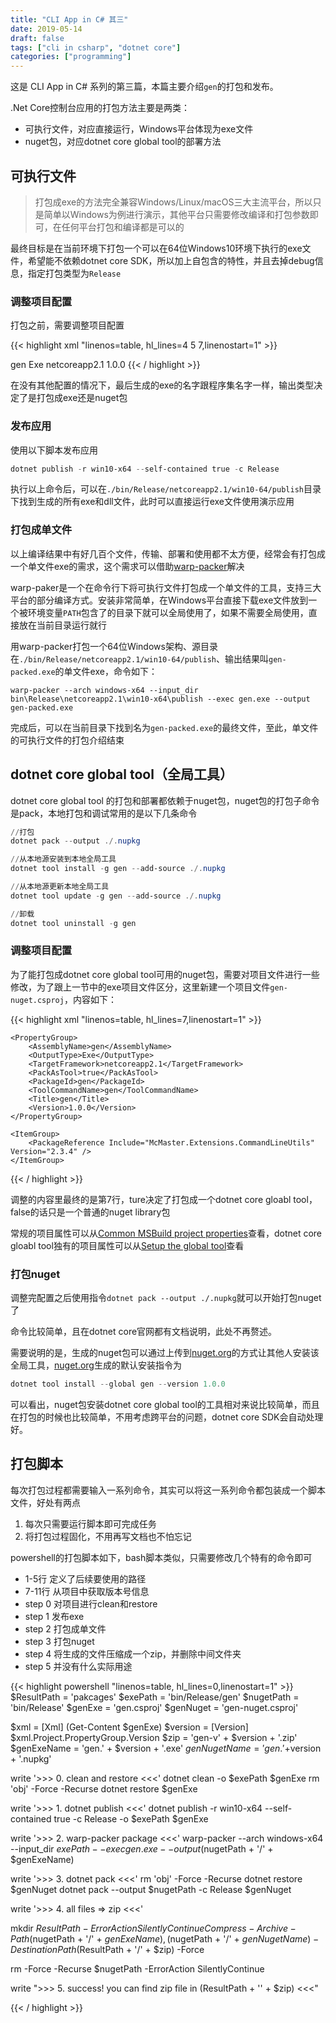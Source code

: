 ```yaml
---
title: "CLI App in C# 其三"
date: 2019-05-14
draft: false
tags: ["cli in csharp", "dotnet core"]
categories: ["programming"]
---
```


这是 CLI App in C# 系列的第三篇，本篇主要介绍`gen`的打包和发布。

.Net Core控制台应用的打包方法主要是两类：

+ 可执行文件，对应直接运行，Windows平台体现为exe文件
+ nuget包，对应dotnet core global tool的部署方法

## 可执行文件

> 打包成exe的方法完全兼容Windows/Linux/macOS三大主流平台，所以只是简单以Windows为例进行演示，其他平台只需要修改编译和打包参数即可，在任何平台打包和编译都是可以的

最终目标是在当前环境下打包一个可以在64位Windows10环境下执行的exe文件，希望能不依赖dotnet core SDK，所以加上自包含的特性，并且去掉debug信息，指定打包类型为`Release`

### 调整项目配置

打包之前，需要调整项目配置

{{< highlight xml "linenos=table, hl_lines=4 5 7,linenostart=1" >}}
<Project Sdk="Microsoft.NET.Sdk">

  <PropertyGroup>
        <AssemblyName>gen</AssemblyName>
        <OutputType>Exe</OutputType>
        <TargetFramework>netcoreapp2.1</TargetFramework>
	<Version>1.0.0</Version>
  </PropertyGroup>

  <ItemGroup>
    <PackageReference Include="McMaster.Extensions.CommandLineUtils" Version="2.3.4" />
  </ItemGroup>

</Project>
{{< / highlight >}}

在没有其他配置的情况下，最后生成的exe的名字跟程序集名字一样，输出类型决定了是打包成exe还是nuget包

### 发布应用

使用以下脚本发布应用

```powershell
dotnet publish -r win10-x64 --self-contained true -c Release
```

执行以上命令后，可以在`./bin/Release/netcoreapp2.1/win10-64/publish`目录下找到生成的所有exe和dll文件，此时可以直接运行exe文件使用演示应用

### 打包成单文件

以上编译结果中有好几百个文件，传输、部署和使用都不太方便，经常会有打包成一个单文件exe的需求，这个需求可以借助[warp-packer](https://github.com/dgiagio/warp)解决

warp-paker是一个在命令行下将可执行文件打包成一个单文件的工具，支持三大平台的部分编译方式。安装非常简单，在Windows平台直接下载exe文件放到一个被环境变量`PATH`包含了的目录下就可以全局使用了，如果不需要全局使用，直接放在当前目录运行就行

用warp-packer打包一个64位Windows架构、源目录在`./bin/Release/netcoreapp2.1/win10-64/publish`、输出结果叫`gen-packed.exe`的单文件exe，命令如下：

```pwsh
warp-packer --arch windows-x64 --input_dir bin\Release\netcoreapp2.1\win10-x64\publish --exec gen.exe --output gen-packed.exe
```

完成后，可以在当前目录下找到名为`gen-packed.exe`的最终文件，至此，单文件的可执行文件的打包介绍结束

## dotnet core global tool（全局工具）

dotnet core global tool 的打包和部署都依赖于nuget包，nuget包的打包子命令是pack，本地打包和调试常用的是以下几条命令

```powershell
//打包
dotnet pack --output ./.nupkg

//从本地源安装到本地全局工具
dotnet tool install -g gen --add-source ./.nupkg

//从本地源更新本地全局工具
dotnet tool update -g gen --add-source ./.nupkg

//卸载
dotnet tool uninstall -g gen 
```

### 调整项目配置

为了能打包成dotnet core global tool可用的nuget包，需要对项目文件进行一些修改，为了跟上一节中的exe项目文件区分，这里新建一个项目文件`gen-nuget.csproj`，内容如下：

{{< highlight xml "linenos=table, hl_lines=7,linenostart=1" >}}
<Project Sdk="Microsoft.NET.Sdk">

	<PropertyGroup>
		<AssemblyName>gen</AssemblyName>
		<OutputType>Exe</OutputType>
		<TargetFramework>netcoreapp2.1</TargetFramework>
		<PackAsTool>true</PackAsTool>
		<PackageId>gen</PackageId>
		<ToolCommandName>gen</ToolCommandName>
		<Title>gen</Title>
		<Version>1.0.0</Version>
	</PropertyGroup>

	<ItemGroup>
		<PackageReference Include="McMaster.Extensions.CommandLineUtils" Version="2.3.4" />
	</ItemGroup>

</Project>
{{< / highlight >}}

调整的内容里最终的是第7行，ture决定了打包成一个dotnet core gloabl tool，false的话只是一个普通的nuget library包

常规的项目属性可以从[Common MSBuild project properties](https://docs.microsoft.com/en-us/visualstudio/msbuild/common-msbuild-project-properties?view=vs-2019)查看，dotnet core gloabl tool独有的项目属性可以从[Setup the global tool](https://docs.microsoft.com/en-us/dotnet/core/tools/global-tools-how-to-create#setup-the-global-tool)查看

### 打包nuget

调整完配置之后使用指令`dotnet pack --output ./.nupkg`就可以开始打包nuget了

命令比较简单，且在dotnet core官网都有文档说明，此处不再赘述。

需要说明的是，生成的nuget包可以通过上传到[nuget.org](https://www.nuget.org/)的方式让其他人安装该全局工具，[nuget.org](https://www.nuget.org/)生成的默认安装指令为

```powershell
dotnet tool install --global gen --version 1.0.0
```

可以看出，nuget包安装dotnet core global tool的工具相对来说比较简单，而且在打包的时候也比较简单，不用考虑跨平台的问题，dotnet core SDK会自动处理好。


## 打包脚本

每次打包过程都需要输入一系列命令，其实可以将这一系列命令都包装成一个脚本文件，好处有两点

1. 每次只需要运行脚本即可完成任务
2. 将打包过程固化，不用再写文档也不怕忘记

powershell的打包脚本如下，bash脚本类似，只需要修改几个特有的命令即可

+ 1-5行 定义了后续要使用的路径
+ 7-11行 从项目中获取版本号信息
+ step 0 对项目进行clean和restore
+ step 1 发布exe
+ step 2 打包成单文件
+ step 3 打包nuget
+ step 4 将生成的文件压缩成一个zip，并删除中间文件夹
+ step 5 并没有什么实际用途

{{< highlight powershell "linenos=table, hl_lines=0,linenostart=1" >}}
$ResultPath = 'pakcages'
$exePath = 'bin/Release/gen' 
$nugetPath = 'bin/Release'
$genExe = 'gen.csproj'
$genNuget = 'gen-nuget.csproj'

$xml = [Xml] (Get-Content $genExe)
$version = [Version] $xml.Project.PropertyGroup.Version
$zip = 'gen-v' + $version + '.zip'
$genExeName = 'gen.' + $version + '.exe'
$genNugetName = 'gen.' +$version + '.nupkg'

write '>>> 0. clean and restore <<<'
dotnet clean -o $exePath $genExe
rm 'obj' -Force -Recurse
dotnet restore $genExe

write '>>> 1. dotnet publish <<<'
dotnet publish -r win10-x64 --self-contained true -c Release -o $exePath $genExe

write '>>> 2. warp-packer package <<<'
warp-packer --arch windows-x64 --input_dir $exePath --exec gen.exe --output ($nugetPath + '/' + $genExeName)


write '>>> 3. dotnet pack <<<'
rm 'obj' -Force -Recurse
dotnet restore $genNuget
dotnet pack --output $nugetPath -c Release $genNuget

write '>>> 4. all files => zip <<<'

mkdir $ResultPath -ErrorAction SilentlyContinue
Compress-Archive -Path ($nugetPath + '/' + $genExeName), ($nugetPath + '/' + $genNugetName) -DestinationPath ($ResultPath + '/' + $zip) -Force

rm -Force -Recurse $nugetPath -ErrorAction SilentlyContinue

write ">>> 5. success! you can find zip file in $($ResultPath + '\' + $zip) <<<"

{{< / highlight >}}

